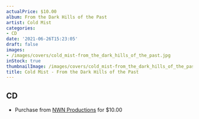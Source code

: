 ```yaml
---
actualPrice: $10.00
album: From the Dark Hills of the Past
artist: Cold Mist
categories:
- CD
date: '2021-06-26T15:23:05'
draft: false
images:
- /images/covers/cold_mist-from_the_dark_hills_of_the_past.jpg
inStock: true
thumbnailImage: /images/covers/cold_mist-from_the_dark_hills_of_the_past-thumb.jpg
title: Cold Mist - From the Dark Hills of the Past
---
```


## CD
* Purchase from [NWN Productions](http://shop.nwnprod.com/index.php?route=product/product&path=93&product_id=3284&sort=pd.name&order=ASC) for $10.00

